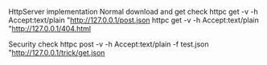 HttpServer implementation
Normal download and get check
httpc get -v -h Accept:text/plain "http://127.0.0.1/post.json
httpc get -v -h Accept:text/plain "http://127.0.0.1/404.html

Security check
httpc post -v -h Accept:text/plain -f test.json "http://127.0.0.1/trick/get.json